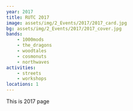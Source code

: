 ```yaml
---
year: 2017
title: RUTC 2017
image: assets/img/2_Events/2017/2017_card.jpg
bg: assets/img/2_Events/2017/2017_cover.jpg
bands:
    - 1000mods
    - the_dragons
    - woodtales
    - cosmonuts
    - northwaves
activities:
    - streets
    - workshops
locations: 1
---
```


This is 2017 page